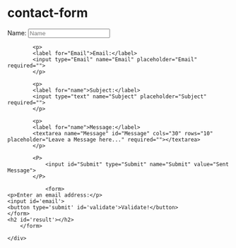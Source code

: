 # contact-form
<div id="form">
		<form method="post" action="process.php">
			<p>
			<label for="name">Name:</label>
			<input type="text" name="Name" placeholder="Name" required="">
			</p>

			<p>
			<label for="Email">Email:</label>
			<input type="Email" name="Email" placeholder="Email" required="">
			</p>

			<p>
			<label for="name">Subject:</label>
			<input type="text" name="Subject" placeholder="Subject" required="">
			</p>

			<p>
			<label for="name">Message:</label>
			<textarea name="Message" id="Message" cols="30" rows="10" placeholder="Leave a Message here..." required=""></textarea>
			</p>

			<P>
				<input id="Submit" type="Submit" name="Submit" value="Sent Message">
			</P>

			    <form>
    <p>Enter an email address:</p>
    <input id='email'>
    <button type='submit' id='validate'>Validate!</button>
    </form>
    <h2 id='result'></h2>
		</form>
		
	</div>

